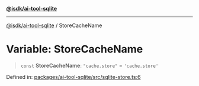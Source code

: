 [**@isdk/ai-tool-sqlite**](../README.md)

***

[@isdk/ai-tool-sqlite](../globals.md) / StoreCacheName

# Variable: StoreCacheName

> `const` **StoreCacheName**: `"cache.store"` = `'cache.store'`

Defined in: [packages/ai-tool-sqlite/src/sqlite-store.ts:6](https://github.com/isdk/ai-tool-sqlite.js/blob/7598220c7cb2578da196c1c3432564b28feb8403/src/sqlite-store.ts#L6)

